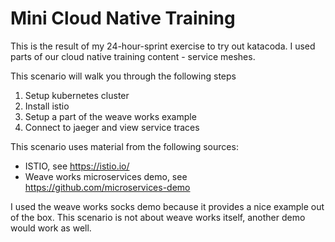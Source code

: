 # Mini Cloud Native Training

This is the result of my 24-hour-sprint exercise to try out katacoda. I used parts of our cloud native training
content - service meshes.

This scenario will walk you through the following steps

1. Setup kubernetes cluster
2. Install istio
3. Setup a part of the weave works example
4. Connect to jaeger and view service traces

This scenario uses material from the following sources:

* ISTIO, see https://istio.io/
* Weave works microservices demo, see https://github.com/microservices-demo

I used the weave works socks demo because it provides a nice example out of the box.
This scenario is not about weave works itself, another demo would work as well.

